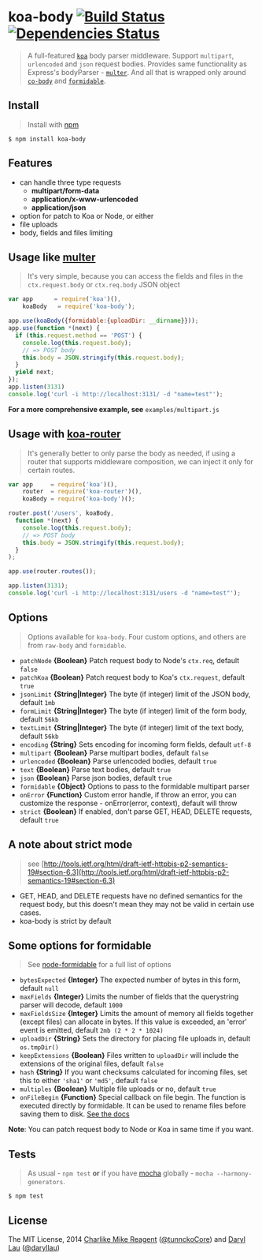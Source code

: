 koa-body [![Build Status](https://travis-ci.org/dlau/koa-body.png)](https://travis-ci.org/dlau/koa-body) [![Dependencies Status](https://david-dm.org/dlau/koa-body/status.svg)](https://david-dm.org/dlau/koa-body)
================

> A full-featured [`koa`](https://github.com/koajs/koa) body parser middleware. Support `multipart`, `urlencoded` and `json` request bodies. Provides same functionality as Express's bodyParser - [`multer`](https://github.com/expressjs/multer). And all that is wrapped only around
[`co-body`](https://github.com/visionmedia/co-body) and [`formidable`](https://github.com/felixge/node-formidable).

## Install
>Install with [npm](https://github.com/npm/npm)

```
$ npm install koa-body
```

## Features
- can handle three type requests
  * **multipart/form-data**
  * **application/x-www-urlencoded**
  * **application/json**
- option for patch to Koa or Node, or either
- file uploads
- body, fields and files limiting


## Usage like [multer](https://github.com/expressjs/multer)
> It's very simple, because you can access the fields and files in the `ctx.request.body` or `ctx.req.body` JSON object

```js
var app      = require('koa')(),
    koaBody   = require('koa-body');

app.use(koaBody({formidable:{uploadDir: __dirname}}));
app.use(function *(next) {
  if (this.request.method == 'POST') {
    console.log(this.request.body);
    // => POST body
    this.body = JSON.stringify(this.request.body);
  }
  yield next;
});
app.listen(3131)
console.log('curl -i http://localhost:3131/ -d "name=test"');
```
**For a more comprehensive example, see** `examples/multipart.js`

## Usage with [koa-router](https://github.com/alexmingoia/koa-router)
> It's generally better to only parse the body as needed, if using a router that supports middleware composition, we can inject it only for certain routes.

```js
var app     = require('koa')(),
    router  = require('koa-router')(),
    koaBody = require('koa-body')();

router.post('/users', koaBody,
  function *(next) {
    console.log(this.request.body);
    // => POST body
    this.body = JSON.stringify(this.request.body);
  }
);

app.use(router.routes());

app.listen(3131);
console.log('curl -i http://localhost:3131/users -d "name=test"');
```


## Options
> Options available for `koa-body`. Four custom options, and others are from `raw-body` and `formidable`.

- `patchNode` **{Boolean}** Patch request body to Node's `ctx.req`, default `false`
- `patchKoa` **{Boolean}** Patch request body to Koa's `ctx.request`, default `true`
- `jsonLimit` **{String|Integer}** The byte (if integer) limit of the JSON body, default `1mb`
- `formLimit` **{String|Integer}** The byte (if integer) limit of the form body, default `56kb`
- `textLimit` **{String|Integer}** The byte (if integer) limit of the text body, default `56kb`
- `encoding` **{String}** Sets encoding for incoming form fields, default `utf-8`
- `multipart` **{Boolean}** Parse multipart bodies, default `false`
- `urlencoded` **{Boolean}** Parse urlencoded bodies, default `true`
- `text` **{Boolean}** Parse text bodies, default `true`
- `json` **{Boolean}** Parse json bodies, default `true`
- `formidable` **{Object}** Options to pass to the formidable multipart parser
- `onError` **{Function}** Custom error handle, if throw an error, you can customize the response - onError(error, context), default will throw
- `strict` **{Boolean}** If enabled, don't parse GET, HEAD, DELETE requests, default `true`

## A note about strict mode
> see [http://tools.ietf.org/html/draft-ietf-httpbis-p2-semantics-19#section-6.3](http://tools.ietf.org/html/draft-ietf-httpbis-p2-semantics-19#section-6.3)
- GET, HEAD, and DELETE requests have no defined semantics for the request body, but this doesn't mean they may not be valid in certain use cases.
- koa-body is strict by default

## Some options for formidable
> See [node-formidable](https://github.com/felixge/node-formidable) for a full list of options
- `bytesExpected` **{Integer}** The expected number of bytes in this form, default `null`
- `maxFields` **{Integer}** Limits the number of fields that the querystring parser will decode, default `1000`
- `maxFieldsSize` **{Integer}** Limits the amount of memory all fields together (except files) can allocate in bytes. If this value is exceeded, an 'error' event is emitted, default `2mb (2 * 2 * 1024)`
- `uploadDir` **{String}** Sets the directory for placing file uploads in, default `os.tmpDir()`
- `keepExtensions` **{Boolean}** Files written to `uploadDir` will include the extensions of the original files, default `false`
- `hash` **{String}** If you want checksums calculated for incoming files, set this to either `'sha1'` or `'md5'`, default `false`
- `multiples` **{Boolean}** Multiple file uploads or no, default `true`
- `onFileBegin` **{Function}** Special callback on file begin. The function is executed directly by formidable. It can be used to rename files before saving them to disk. [See the docs](https://github.com/felixge/node-formidable#filebegin)


**Note**: You can patch request body to Node or Koa in same time if you want.


## Tests
> As usual - `npm test` **or** if you have [mocha](https://mochajs.org) globally - `mocha --harmony-generators`.

```
$ npm test
```

## License
The MIT License, 2014 [Charlike Mike Reagent](https://github.com/tunnckoCore) ([@tunnckoCore](https://twitter.com/tunnckoCore)) and [Daryl Lau](https://github.com/dlau) ([@daryllau](https://twitter.com/daryllau))

